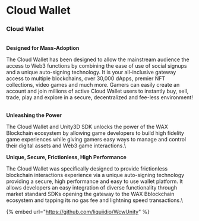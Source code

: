 # Cloud Wallet

### Cloud Wallet

\
**Designed for Mass-Adoption**

The Cloud Wallet has been designed to allow the mainstream audience the access to Web3 functions by combining the ease of use of social signups and a unique auto-signing technology. It is your all-inclusive gateway access to multiple blockchains, over 30,000 dApps, premier NFT collections, video games and much more. Gamers can easily create an account and join millions of active Cloud Wallet users to instantly buy, sell, trade, play and explore in a secure, decentralized and fee-less environment!

\
**Unleashing the Power**

The Cloud Wallet and Unity3D SDK unlocks the power of the WAX Blockchain ecosystem by allowing game developers to build high fidelity game experiences while giving gamers easy ways to manage and control their digital assets and Web3 game interactions.\


**Unique, Secure, Frictionless, High Performance**

The Cloud Wallet was specifically designed to provide frictionless blockchain interactions experience via a unique auto-signing technology providing a secure, high performance and easy to use wallet platform. It allows developers an easy integration of diverse functionality through market standard SDKs opening the gateway to the WAX Bblockchain ecosystem and tapping its no gas fee and lightning speed transactions.\


{% embed url="https://github.com/liquiidio/WcwUnity" %}
